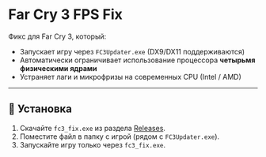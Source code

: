 # Far Cry 3 FPS Fix

Фикс для Far Cry 3, который:
- Запускает игру через `FC3Updater.exe` (DX9/DX11 поддерживаются)
- Автоматически ограничивает использование процессора **четырьмя физическими ядрами**
- Устраняет лаги и микрофризы на современных CPU (Intel / AMD)

---

## 🚀 Установка
1. Скачайте `fc3_fix.exe` из раздела [Releases](../../releases).
2. Поместите файл в папку с игрой (рядом с `FC3Updater.exe`).
3. Запускайте игру только через `fc3_fix.exe`.
